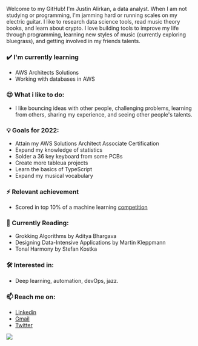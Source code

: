 Welcome to my GitHub! I'm Justin Alirkan, a data analyst. When I am not studying or programming, I'm jamming hard or running scales on my electric guitar. I like to research data science tools, read music theory books, and learn about crypto. I love building tools to improve my life through programming, learning new styles of music (currently exploring bluegrass), and getting involved in my friends talents.

### ✔️ I'm currently learning
- AWS Architects Solutions
- Working with databases in AWS

### 😍 What i like to do:
- I like bouncing ideas with other people, challenging problems, learning from others, sharing my experience, and seeing other people's talents.

### 💡 Goals for 2022:
- Attain my AWS Solutions Architect Associate Certification
- Expand my knowledge of statistics
- Solder a 36 key keyboard from some PCBs
- Create more tableua projects
- Learn the basics of TypeScript
- Expand my musical vocabulary

### ⚡ Relevant achievement
- Scored in top 10% of a machine learning <a href="https://www.drivendata.org/competitions/66/flu-shot-learning/">competition</a>

### 📖 Currently Reading:
- Grokking Algorithms by Aditya Bhargava
- Designing Data-Intensive Applications by Martin Kleppmann
- Tonal Harmony by Stefan Kostka

### 🛠 Interested in:
- Deep learning, automation, devOps, jazz.

### 📫 Reach me on:
- <a href="https://www.linkedin.com/in/justin-a-ds/">Linkedin</a>
- <a href="jalirkan@gmail.com">Gmail</a>
- <a href="https://twitter.com/JustinA30904098">Twitter</a>


<a href="https://github.com/jalirkan">
  <img src="https://github-readme-stats.vercel.app/api?username=jalirkan&show_icons=true&hide_border=true&theme=dark" />
</a>

<!--
**jalirkan/jalirkan** is a ✨ _special_ ✨ repository because its `README.md` (this file) appears on your GitHub profile.

Here are some ideas to get you started:

- 🔭 I’m currently working on ...
- 🌱 I’m currently learning ...
- 👯 I’m looking to collaborate on ...
- 🤔 I’m looking for help with ...
- 💬 Ask me about ...
- 📫 How to reach me: ...
- 😄 Pronouns: ...
- ⚡ Fun fact: ...
-->
